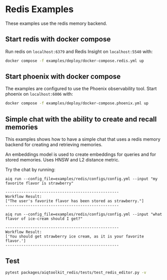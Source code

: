 <!--
SPDX-FileCopyrightText: Copyright (c) 2025, NVIDIA CORPORATION & AFFILIATES. All rights reserved.
SPDX-License-Identifier: Apache-2.0

Licensed under the Apache License, Version 2.0 (the "License");
you may not use this file except in compliance with the License.
You may obtain a copy of the License at

http://www.apache.org/licenses/LICENSE-2.0

Unless required by applicable law or agreed to in writing, software
distributed under the License is distributed on an "AS IS" BASIS,
WITHOUT WARRANTIES OR CONDITIONS OF ANY KIND, either express or implied.
See the License for the specific language governing permissions and
limitations under the License.
-->

# Redis Examples

These examples use the redis memory backend.

## Start redis with docker compose

Run redis on `localhost:6379` and Redis Insight on `localhost:5540` with:

```bash
docker compose -f examples/deploy/docker-compose.redis.yml up
```

## Start phoenix with docker compose

The examples are configured to use the Phoenix observability tool. Start phoenix on `localhost:6006` with:

```bash
docker compose -f examples/deploy/docker-compose.phoenix.yml up
```

## Simple chat with the ability to create and recall memories

This examples shows how to have a simple chat that uses a redis memory backend for creating and retrieving memories.

An embeddings model is used to create embeddings for queries and for stored memories. Uses HNSW and L2 distance metric.

Try the chat by running:

```
aiq run --config_file=examples/redis/configs/config.yml --input "my favorite flavor is strawberry"

--------------------------------------------------
Workflow Result:
["The user's favorite flavor has been stored as strawberry."]
--------------------------------------------------
```

```
aiq run --config_file=examples/redis/configs/config.yml --input "what flavor of ice-cream should I get?"

--------------------------------------------------
Workflow Result:
['You should get strawberry ice cream, as it is your favorite flavor.']
--------------------------------------------------
```

## Test

```bash
pytest packages/aiqtoolkit_redis/tests/test_redis_editor.py -v
```

